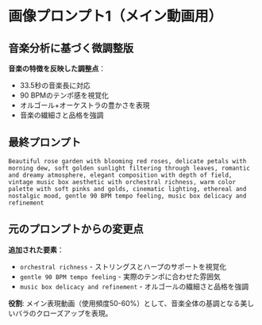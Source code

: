# 画像プロンプト1（メイン動画用）

## 音楽分析に基づく微調整版

**音楽の特徴を反映した調整点**：
- 33.5秒の音楽長に対応
- 90 BPMのテンポ感を視覚化
- オルゴール+オーケストラの豊かさを表現
- 音楽の繊細さと品格を強調

## 最終プロンプト

```
Beautiful rose garden with blooming red roses, delicate petals with morning dew, soft golden sunlight filtering through leaves, romantic and dreamy atmosphere, elegant composition with depth of field, vintage music box aesthetic with orchestral richness, warm color palette with soft pinks and golds, cinematic lighting, ethereal and nostalgic mood, gentle 90 BPM tempo feeling, music box delicacy and refinement
```

## 元のプロンプトからの変更点

**追加された要素**：
- `orchestral richness` - ストリングスとハープのサポートを視覚化
- `gentle 90 BPM tempo feeling` - 実際のテンポに合わせた雰囲気
- `music box delicacy and refinement` - オルゴールの繊細さと品格を強調

**役割**: メイン表現動画（使用頻度50-60%）として、音楽全体の基調となる美しいバラのクローズアップを表現。